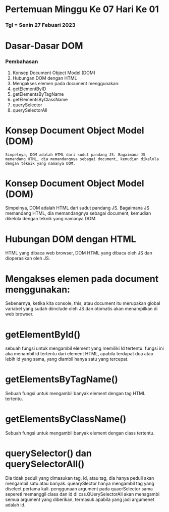 # Pertemuan Minggu Ke 07 Hari Ke 01
### Tgl =  Senin 27 Febuari 2023


# Dasar-Dasar DOM
### Pembahasan
1. Konsep Document Object Model (DOM)
2. Hubungan DOM dengan HTML
3. Mengakses elemen pada document menggunakan:
4. getElementByID
5. getElementsByTagName
6. getElementsByClassName
7. querySelector
8. querySelectorAll


# Konsep Document Object Model (DOM)

    Simpelnya, DOM adalah HTML dari sudut pandang JS. Bagaimana JS memandang HTML, dia memandangnya sebagai document, kemudian dikelola dengan teknik yang namanya DOM.

# Konsep Document Object Model (DOM)
Simpelnya, DOM adalah HTML dari sudut pandang JS. Bagaimana JS memandang HTML, dia memandangnya sebagai document, kemudian dikelola dengan teknik yang namanya DOM.

# Hubungan DOM dengan HTML
HTML yang dibaca web browser, DOM HTML yang dibaca oleh JS dan dioperasikan oleh JS.

# Mengakses elemen pada document menggunakan:
Sebenarnya, ketika kita console, this, atau document itu merupakan global variabel yang sudah diinclude oleh JS dan otomatis akan menampilkan di web browser.

# getElementById()
sebuah fungsi untuk mengambil element yang memiliki Id tertentu. fungsi ini aka menambil id tertentu dari element HTML, apabila terdapat dua atau lebih id yang sama, yang diambil hanya satu yang tercepat.

# getElementsByTagName()
Sebuah fungsi untuk mengambil banyak element dengan tag HTML tertentu.

# getElementsByClassName()
Sebuah fungsi untuk mengambil banyak element dengan class tertentu.

# querySelector() dan querySelectorAll()
Dia tidak peduli yang dimasukan tag, id, atau tag, dia hanya peduli akan mengambil satu atau banyak. quearySlector hanya mengambil tag yang diselect pertama kali. penggunaan argument pada quaerSelector sama sepereti memanggil class dan id di css.QUerySelectorAll akan menagambi semua argument yang diberikan, termasuk apabila yang jadi argumenet adalah id.
